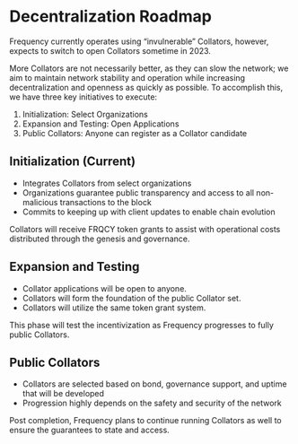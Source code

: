 # Decentralization Roadmap

Frequency currently operates using “invulnerable” Collators, however, expects to switch to open Collators sometime in 2023.

More Collators are not necessarily better, as they can slow the network; we aim to maintain network stability and operation while increasing decentralization and openness as quickly as possible.
To accomplish this, we have three key initiatives to execute:

1. Initialization: Select Organizations
2. Expansion and Testing: Open Applications
3. Public Collators: Anyone can register as a Collator candidate

## Initialization (Current)

* Integrates Collators from select organizations
* Organizations guarantee public transparency and access to all non-malicious transactions to the block
* Commits to keeping up with client updates to enable chain evolution

Collators will receive FRQCY token grants to assist with operational costs distributed through the genesis and governance.

## Expansion and Testing

* Collator applications will be open to anyone.
* Collators will form the foundation of the public Collator set.
* Collators will utilize the same token grant system.

This phase will test the incentivization as Frequency progresses to fully public Collators. 

## Public Collators

* Collators are selected based on bond, governance support, and uptime that will be developed
* Progression highly depends on the safety and security of the network

Post completion, Frequency plans to continue running Collators as well to ensure the guarantees to state and access.
